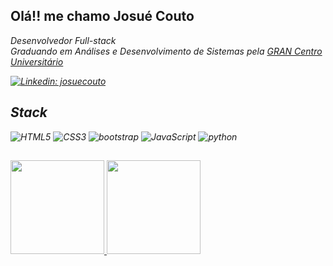 ## Olá!! me chamo Josué Couto
<p><em>Desenvolvedor Full-stack</br>Graduando em Análises e Desenvolvimento de Sistemas pela <a target="_blank" href="https://faculdade.grancursosonline.com.br/nossos-cursos/">GRAN Centro Universitário</a>


[![Linkedin: josuecouto](https://img.shields.io/badge/-josuecouto-blue?style=flat-square&logo=Linkedin&logoColor=white&link=https://www.linkedin.com/in/josuecouto/)](https://www.linkedin.com/in/josuecouto/)


## Stack
![HTML5](https://img.shields.io/badge/html5-%23E34F26.svg?style=for-the-badge&logo=html5&logoColor=white)
![CSS3](https://img.shields.io/badge/css3-%231572B6.svg?style=for-the-badge&logo=css3&logoColor=white)
![bootstrap](https://img.shields.io/badge/bootstrap-%8F43EE.svg?style=for-the-badge&logo=bootstrap&logoColor=white)
![JavaScript](https://img.shields.io/badge/javascript-%23323330.svg?style=for-the-badge&logo=javascript&logoColor=%23F7DF1E)
![python](https://img.shields.io/badge/python-%23404d59.svg?style=for-the-badge&logo=python&logoColor=%2361DAFB)



##
  <a href="https://github.com/driica">
  <img height="150em" src="https://github-readme-stats.vercel.app/api?username=josuecouto&show_icons=true&theme=omni&include_all_commits=true&count_private=true"/>
  <img height="150em" src="https://github-readme-stats.vercel.app/api/top-langs/?username=josuecouto&layout=compact&langs_count=7&theme=omni"/>
  
</div>
